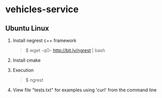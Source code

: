 # vehicles-service

## Ubuntu Linux

1. Install negrest c++ framework
   > $ wget -qO- http://bit.ly/ngrest | bash


2. Install cmake 


3. Execution
   > $ ngrest


4. View file "tests.txt" for examples using 'curl' from the command line

